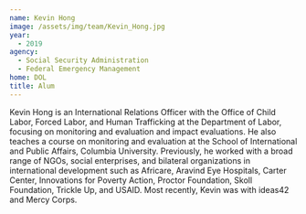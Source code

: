 ```yaml
---
name: Kevin Hong
image: /assets/img/team/Kevin_Hong.jpg
year: 
  - 2019
agency:   
  - Social Security Administration
  - Federal Emergency Management
home: DOL
title: Alum
---
```


Kevin Hong is an International Relations Officer with the Office of Child Labor, Forced Labor, and Human Trafficking at the Department of Labor, focusing on monitoring and evaluation and impact evaluations. He also teaches a course on monitoring and evaluation at the School of International and Public Affairs, Columbia University. Previously, he  worked with a broad range of NGOs, social enterprises, and bilateral organizations in international development such as Africare, Aravind Eye Hospitals, Carter Center, Innovations for Poverty Action, Proctor Foundation, Skoll Foundation, Trickle Up, and USAID. Most recently, Kevin was with ideas42 and Mercy Corps.
